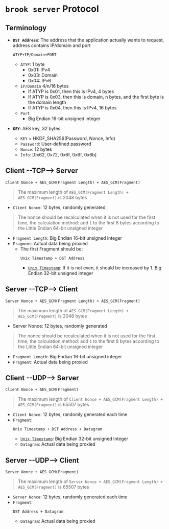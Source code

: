 # `brook server` Protocol

## Terminology

- **`DST Address`**: The address that the application actually wants to request, address contains IP/domain and port

    ```
    ATYP+IP/Domain+PORT
    ```
    - `ATYP`: 1 byte
        - 0x01: IPv4
        - 0x03: Domain
        - 0x04: IPv6
    - `IP/Domain` 4/n/16 bytes
        - If ATYP is 0x01, then this is IPv4, 4 bytes
        - If ATYP is 0x03, then this is domain, n bytes, and the first byte is the domain length
        - If ATYP is 0x04, then this is IPv4, 16 bytes
    - `Port`
        - Big Endian 16-bit unsigned integer

- **`KEY`**: AES key, 32 bytes
    - `KEY` = HKDF_SHA256(Password, Nonce, Info)
    - `Password`: User-defined password
    - `Nonce`: 12 bytes
    - `Info`: [0x62, 0x72, 0x6f, 0x6f, 0x6b]

## Client --TCP--> Server

```
Client Nonce + AES_GCM(Fragment Length) + AES_GCM(Fragment)
```

> The maximum length of `AES_GCM(Fragment Length) + AES_GCM(Fragment)` is 2048 bytes

- `Client Nonce`: 12 bytes, randomly generated

> The nonce should be recalculated when it is not used for the first time, the calculation method: add `1` to the first 8 bytes according to the Little Endian 64-bit unsigned integer

- `Fragment Length`: Big Endian 16-bit unsigned integer
- `Fragment`: Actual data being proxied
    - The first Fragment should be:
        ```
        Unix Timestamp + DST Address
        ```
        - [`Unix Timestamp`](https://en.wikipedia.org/wiki/Unix_time): If it is not even, it should be increased by 1. Big Endian 32-bit unsigned integer

## Server --TCP--> Client

```
Server Nonce + AES_GCM(Fragment Length) + AES_GCM(Fragment)
```

> The maximum length of `AES_GCM(Fragment Length) + AES_GCM(Fragment)` is 2048 bytes

- Server Nonce: 12 bytes, randomly generated

> The nonce should be recalculated when it is not used for the first time, the calculation method: add `1` to the first 8 bytes according to the Little Endian 64-bit unsigned integer

- `Fragment Length`: Big Endian 16-bit unsigned integer
- `Fragment`: Actual data being proxied

## Client --UDP--> Server

```
Client Nonce + AES_GCM(Fragment)
```

> The maximum length of `Client Nonce + AES_GCM(Fragment Length) + AES_GCM(Fragment)` is 65507 bytes

- `Client Nonce`: 12 bytes, randomly generated each time
- `Fragment`:
    ```
    Unix Timestamp + DST Address + Datagram
    ```
    - [`Unix Timestamp`](https://en.wikipedia.org/wiki/Unix_time): Big Endian 32-bit unsigned integer
    - `Datagram`: Actual data being proxied


## Server --UDP--> Client

```
Server Nonce + AES_GCM(Fragment)
```

> The maximum length of `Server Nonce + AES_GCM(Fragment Length) + AES_GCM(Fragment)` is 65507 bytes

- `Server Nonce`: 12 bytes, randomly generated each time
- `Fragment`:
    ```
    DST Address + Datagram
    ```
    - `Datagram`: Actual data being proxied

